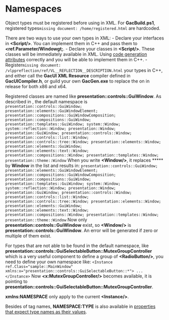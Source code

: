 # Namespaces

Object types must be registered before using in XML. For **GacBuild.ps1**, registered types`missing document: /home/registered.html` are hardcoded.

There are two ways to use your own types in XML: - Declare your interfaces in **\<Script/\>**. You can implement them in C++ and pass them to **\<ref.Parameter/Windowgt;**. - Declare your classes in **\<Script/\>**. These classes will be immediately available in XML. Using [code generation attributes](../../.././workflow/codegen.md) correctly and you will be able to implement them in C++. - Register`missing document: /vlppreflection/ref/VL__REFLECTION__DESCRIPTION.html` your types in C++, and either call the **GacUI XML Resource** compiler defined in **GacUICompiler.h**, or guild your own **GacGen.exe** to replace the on in release for both x86 and x64.

Registered classes are named like **presentation::controls::GuiWindow**. As described in [<Instance>](../../.././gacui/xmlres/tag_instance.md), the default namespace is ``` presentation::controls::GuiWindow; presentation::elements::GuiWindowElement; presentation::compositions::GuiWindowComposition; presentation::compositions::GuiWindow; presentation::templates::GuiWindow; system::Window; system::reflection::Window; presentation::Window; presentation::GuiWindow; presentation::controls::Window; presentation::controls::list::Window; presentation::controls::tree::Window; presentation::elements::Window; presentation::elements::GuiWindow; presentation::elements::text::Window; presentation::compositions::Window; presentation::templates::Window; presentation::theme::Window ``` When you write **\<Window/\>**, it replaces ***** by **Window** in the list and results in: ``` presentation::controls::GuiWindow; presentation::elements::GuiWindowElement; presentation::compositions::GuiWindowComposition; presentation::compositions::GuiWindow; presentation::templates::GuiWindow; system::Window; system::reflection::Window; presentation::Window; presentation::GuiWindow; presentation::controls::Window; presentation::controls::list::Window; presentation::controls::tree::Window; presentation::elements::Window; presentation::elements::GuiWindow; presentation::elements::text::Window; presentation::compositions::Window; presentation::templates::Window; presentation::theme::Window ``` Now only **presentation::controls::GuiWindow** exist, so **\<Window/\>** is **presentation::controls::GuiWindow**. An error will be generated if zero or multiple of them exist.

For types that are not able to be found in the default namespace, like **presentation::controls::GuiSelectableButton::MutexGroupController** which is a very useful component to define a group of **\<RadioButton/\>**, you need to define your own namespace like: ``` <Instance ref.Class="sample::MainWindow" xmlns:x="presentation::controls::GuiSelectableButton::*"> ... </Instance> ``` Now **\<x:MutexGroupController/\>** becomes available, it is pointing to **presentation::controls::GuiSelectableButton::MutexGroupController**.

**xmlns:NAMESPACE** only apply to the current **\<Instance/\>**.

Besides of tag names, **NAMESPACE:TYPE** is also available in [properties that expect type names as their values](../../.././gacui/xmlres/instance/properties.md).

